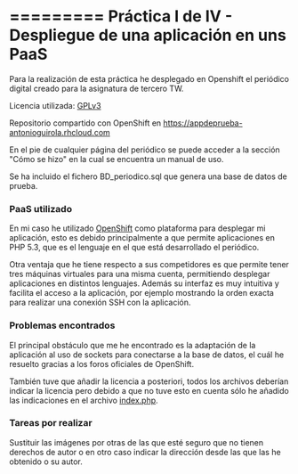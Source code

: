 =========
Práctica I de IV - Despliegue de una aplicación en uns PaaS
=========

Para la realización de esta práctica he desplegado en Openshift el periódico digital creado para la asignatura de tercero TW.


Licencia utilizada: [GPLv3](http://www.gnu.org/licenses/licenses.html#GPL)


Repositorio compartido con OpenShift en https://appdeprueba-antonioguirola.rhcloud.com


En el pie de cualquier página del periódico se puede acceder a la sección "Cómo se hizo" en la cual se encuentra un manual de uso.

Se ha incluido el fichero BD_periodico.sql que genera una base de datos de prueba.


### PaaS utilizado

En mi caso he utilizado [OpenShift](http://www.openshift.com) como plataforma para desplegar mi aplicación,
esto es debido principalmente a que permite aplicaciones en PHP 5.3, que es el lenguaje en el que está desarrollado el periódico.

Otra ventaja que he tiene respecto a sus competidores es que permite tener tres máquinas virtuales para una misma cuenta, permitiendo desplegar aplicaciones en distintos lenguajes. Además su interfaz es muy intuitiva y facilita el acceso a la aplicación, por ejemplo mostrando la orden exacta para realizar una conexión SSH con la aplicación.


### Problemas encontrados

El principal obstáculo que me he encontrado es la adaptación de la aplicación al uso de sockets para conectarse a la base de datos, el cuál he resuelto gracias a los foros oficiales de OpenShift.

También tuve que añadir la licencia a posteriori, todos los archivos deberían indicar la licencia pero debido a que no tuve esto en cuenta sólo he añadido las indicaciones en el archivo [index.php](https://github.com/antonioguirola/periodico/blob/master/php/index.php).


### Tareas por realizar

Sustituir las imágenes por otras de las que esté seguro que no tienen derechos de autor o en otro caso indicar la dirección desde las que las he obtenido o su autor.
